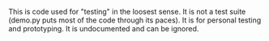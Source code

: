 This is code used for "testing" in the loosest sense. It is not a test suite (demo.py puts most of the code through
its paces). It is for personal testing and prototyping. It is undocumented and can be ignored.
